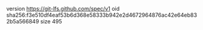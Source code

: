 version https://git-lfs.github.com/spec/v1
oid sha256:f3e510df4eaf53b6d368e58333b942e2d4672964876ac42e64eb832b5a566849
size 495
